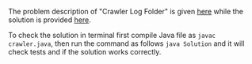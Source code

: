 The problem description of "Crawler Log Folder" is given [here](https://leetcode.com/problems/crawler-log-folder/) while the solution is provided [here](https://github.com/aurimas13/Solutions-To-Problems/blob/main/LeetCode/Java%20Solutions/Crawler%20Log%20Folder/crawler.java).

To check the solution in terminal first compile Java file as `javac crawler.java`, then run the command as follows `java Solution` and it will check tests and if the solution works correctly.